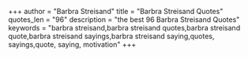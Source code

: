 +++
author = "Barbra Streisand"
title = "Barbra Streisand Quotes"
quotes_len = "96"
description = "the best 96 Barbra Streisand Quotes"
keywords = "barbra streisand,barbra streisand quotes,barbra streisand quote,barbra streisand sayings,barbra streisand saying,quotes, sayings,quote, saying, motivation"
+++

